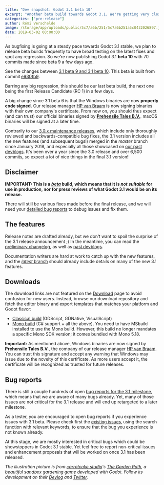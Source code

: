 ```yaml
---
title: "Dev snapshot: Godot 3.1 beta 10"
excerpt: "Another beta build towards Godot 3.1. We're getting very close to being ready to call it a Release Candidate, so barring any major regression in this beta, we should be able to publish a RC1 build in a few days."
categories: ["pre-release"]
author: Rémi Verschelde
image: /storage/app/uploads/public/5c7/a6b/251/5c7a6b251a5c0432026897.jpg
date: 2019-03-02 00:00:00
---
```


As bugfixing is going at a steady pace towards Godot 3.1 stable, we plan to release beta builds frequently to have broad testing on the latest fixes and spot any regression. So we're now publishing Godot 3.1 **beta 10** with 70 commits made since beta 9 a few days ago.

See the changes between [3.1 beta 9 and 3.1 beta 10](https://github.com/godotengine/godot/compare/a5370b1b1bed3744941c90b4a05d4516aabd4c67...e930fb9a6e4277ad3c4dc60a775785b294840512). This beta is built from commit [e930fb9](https://github.com/godotengine/godot/commit/e930fb9a6e4277ad3c4dc60a775785b294840512).

Barring any big regression, this should be our last beta build, the next one being the first Release Candidate (RC 1) in a few days.

A big change since 3.1 beta 6 is that the Windows binaries are now **properly code signed**. Our release manager [HP van Braam](https://github.com/hpvb) is now signing binaries with their own company's certificate. From now on, you should thus expect (and can trust) our official binaries signed by **[Prehensile Tales B.V.](https://www.prehensile-tales.com/)**. macOS binaries will be signed at a later time.

Contrarily to our [3.0.x maintenance releases](/article/maintenance-release-godot-3-0-6), which include only thoroughly reviewed and backwards-compatible bug fixes, the 3.1 version includes all the new features (and subsequent bugs!) merged in the *master* branch since January 2018, and especially all those showcased on [our past devblogs](/devblog). It's been over a year since the 3.0 release and over 6,500 commits, so expect a lot of nice things in the final 3.1 version!

## Disclaimer

**IMPORTANT: This is a [*beta*](https://en.wikipedia.org/wiki/Software_release_life_cycle#Beta) build, which means that it is *not suitable* for use in production, nor for press reviews of what Godot 3.1 would be on its release.**

There will still be various fixes made before the final release, and we will need your [detailed bug reports](https://github.com/godotengine/godot/issues) to debug issues and fix them.

## The features

Release notes are drafted already, but we don't want to spoil the surprise of the 3.1 release announcement ;)
In the meantime, you can read the [preliminary changelog](https://github.com/godotengine/godot/blob/master/CHANGELOG.md#unreleased), as well as [past devblogs](/devblog).

Documentation writers are hard at work to catch up with the new features, and the [*latest* branch](http://docs.godotengine.org/en/latest/) should already include details on many of the new 3.1 features.

## Downloads

The download links are not featured on the [Download](/download) page to avoid confusion for new users. Instead, browse our download repository and fetch the editor binary and export templates that matches your platform and Godot flavor:

- [Classical build](https://github.com/godotengine/godot-builds/releases/3.1-beta10) (GDScript, GDNative, VisualScript)
- [Mono build](https://github.com/godotengine/godot-builds/releases/3.1-beta10) (C# support + all the above). You need to have MSbuild installed to use the Mono build. However, this build no longer mandates a specific Mono SDK version; it comes bundled with Mono 5.18.

**Important:** As mentioned above, Windows binaries are now signed by **Prehensile Tales B.V.**, the company of our release manager [HP van Braam](https://github.com/hpvb). You can trust this signature and accept any warning that Windows may issue due to the novelty of this certificate. As more users accept it, the certificate will be recognized as trusted for future releases.

## Bug reports

There is still a couple hundreds of open [bug reports for the 3.1 milestone](https://github.com/godotengine/godot/issues?q=is%3Aopen+is%3Aissue+milestone%3A3.1+label%3Abug), which means that we are aware of many bugs already. Yet, many of those issues are not critical for the 3.1 release and will end up retargeted to a later milestone.

As a tester, you are encouraged to open bug reports if you experience issues with 3.1 beta. Please check first the [existing issues](https://github.com/godotengine/godot/issues), using the search function with relevant keywords, to ensure that the bug you experience is not known already.

At this stage, we are mostly interested in critical bugs which could be showstoppers in Godot 3.1 stable. Yet feel free to report non-critical issues and enhancement proposals that will be worked on once 3.1 has been released.

*The illustration picture is from [carrotcake.studio](https://carrotcake.studio)'s *[The Garden Path](https://carrotcakestudio.itch.io/thegardenpath)*, a beautiful sandbox gardening game developed with Godot. Follow its development on their [Devlog](https://blog.carrotcake.studio) and [Twitter](https://mobile.twitter.com/carrotcakest).*
